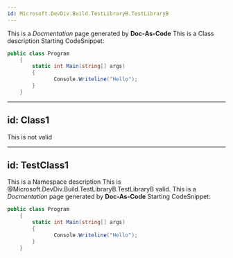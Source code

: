 ```yaml
---
id: Microsoft.DevDiv.Build.TestLibraryB.TestLibraryB
---
```

This is a *Docmentation* page generated by **Doc-As-Code**
This is a Class description
Starting CodeSnippet:
```csharp
public class Program
    {
        static int Main(string[] args)
        {
               Console.Writeline("Hello");
        }
    }
```

---
id: Class1
---
This is not valid

---
id: TestClass1
---
This is a Namespace description
This is @Microsoft.DevDiv.Build.TestLibraryB.TestLibraryB valid.
This is a *Docmentation* page generated by **Doc-As-Code**
Starting CodeSnippet:
```csharp
public class Program
    {
        static int Main(string[] args)
        {
               Console.Writeline("Hello");
        }
    }
```